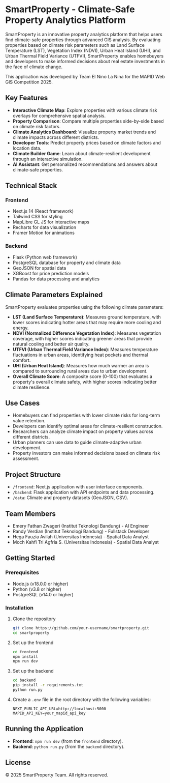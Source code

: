 # SmartProperty - Climate-Safe Property Analytics Platform

SmartProperty is an innovative property analytics platform that helps users find climate-safe properties through advanced GIS analysis. By evaluating properties based on climate risk parameters such as Land Surface Temperature (LST), Vegetation Index (NDVI), Urban Heat Island (UHI), and Urban Thermal Field Variance (UTFVI), SmartProperty enables homebuyers and developers to make informed decisions about real estate investments in the face of climate change.

This application was developed by Team El Nino La Nina for the MAPID Web GIS Competition 2025.

## Key Features

- **Interactive Climate Map**: Explore properties with various climate risk overlays for comprehensive spatial analysis.
- **Property Comparison**: Compare multiple properties side-by-side based on climate risk factors.
- **Climate Analytics Dashboard**: Visualize property market trends and climate impacts across different districts.
- **Developer Tools**: Predict property prices based on climate factors and location data.
- **Climate Builder Game**: Learn about climate-resilient development through an interactive simulation.
- **AI Assistant**: Get personalized recommendations and answers about climate-safe properties.

## Technical Stack

### Frontend
- Next.js 14 (React framework)
- Tailwind CSS for styling
- MapLibre GL JS for interactive maps
- Recharts for data visualization
- Framer Motion for animations

### Backend
- Flask (Python web framework)
- PostgreSQL database for property and climate data
- GeoJSON for spatial data
- XGBoost for price prediction models
- Pandas for data processing and analytics

## Climate Parameters Explained

SmartProperty evaluates properties using the following climate parameters:

- **LST (Land Surface Temperature)**: Measures ground temperature, with lower scores indicating hotter areas that may require more cooling and energy.
- **NDVI (Normalized Difference Vegetation Index)**: Measures vegetation coverage, with higher scores indicating greener areas that provide natural cooling and better air quality.
- **UTFVI (Urban Thermal Field Variance Index)**: Measures temperature fluctuations in urban areas, identifying heat pockets and thermal comfort.
- **UHI (Urban Heat Island)**: Measures how much warmer an area is compared to surrounding rural areas due to urban development.
- **Overall Climate Score**: A composite score (0-100) that evaluates a property's overall climate safety, with higher scores indicating better climate resilience.

## Use Cases

- Homebuyers can find properties with lower climate risks for long-term value retention.
- Developers can identify optimal areas for climate-resilient construction.
- Researchers can analyze climate impact on property values across different districts.
- Urban planners can use data to guide climate-adaptive urban development.
- Property investors can make informed decisions based on climate risk assessment.

## Project Structure

- `/frontend`: Next.js application with user interface components.
- `/backend`: Flask application with API endpoints and data processing.
- `/data`: Climate and property datasets (GeoJSON, CSV).

## Team Members

- Emery Fathan Zwageri (Institut Teknologi Bandung) - AI Engineer
- Randy Verdian (Institut Teknologi Bandung) - Fullstack Developer
- Hega Fauzia Avilah (Universitas Indonesia) - Spatial Data Analyst
- Moch Kahfi Tri Agfria S. (Universitas Indonesia) - Spatial Data Analyst

## Getting Started

### Prerequisites

- Node.js (v18.0.0 or higher)
- Python (v3.8 or higher)
- PostgreSQL (v14.0 or higher)

### Installation

1. Clone the repository

    ```bash
    git clone https://github.com/your-username/smartproperty.git
    cd smartproperty
    ```

2. Set up the frontend

    ```bash
    cd frontend
    npm install
    npm run dev
    ```

3. Set up the backend

    ```bash
    cd backend
    pip install -r requirements.txt
    python run.py
    ```

4. Create a `.env` file in the root directory with the following variables:

    ```
    NEXT_PUBLIC_API_URL=http://localhost:5000
    MAPID_API_KEY=your_mapid_api_key
    ```

## Running the Application

- **Frontend**: `npm run dev` (from the `frontend` directory).
- **Backend**: `python run.py` (from the `backend` directory).

## License

© 2025 SmartProperty Team. All rights reserved.